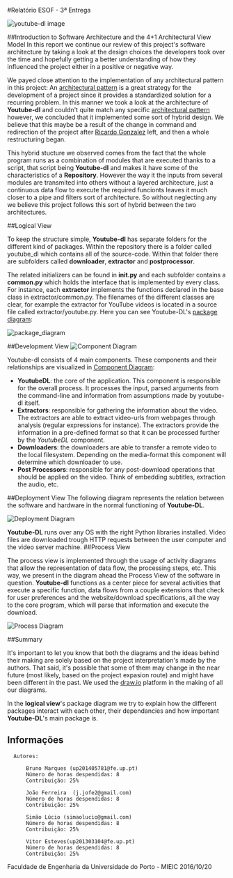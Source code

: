 #Relatório ESOF - 3ª Entrega

![youtube-dl image](https://github.com/atomicscale/youtube-dl/blob/master/ESOF-Docs/images1/youtube-dl.jpg)


##Introduction to Software Architecture and the 4+1 Architectural View Model
  In this report we continue our review of this project's software architecture by taking a look at the design choices the developers took over the time and hopefully getting a better understanding of how they influenced the project either in a positive or negative way.
 
 We payed close attention to the implementation of any architectural pattern in this project: An [architectural pattern](https://en.wikipedia.org/wiki/Architectural_pattern) is a great strategy for the development of a project since it provides a standardized solution for a recurring problem. In this manner we took a look at the architecture of **Youtube-dl** and couldn't quite match any specific [architectural pattern](https://en.wikipedia.org/wiki/Architectural_pattern) however, we concluded that it implemented some sort of hybrid design. We believe that this maybe be a result of the change in command and redirection of the project after [Ricardo Gonzalez](https://github.com/rg3) left, and then a whole restructuring began.
  
  This hybrid stucture we observed comes from the fact that the whole program runs as a combination of modules that are executed thanks to a script, that script being **Youtube-dl** and makes it have some of the characteristics of a **Repository**. However the way it the inputs from several modules are transmited into others without a layered architecture, just a continuous data flow to execute the required funcionts leaves it much closer to a pipe and filters sort of architecture.
  So without neglecting any we believe this project follows this sort of hybrid between the two architectures.
  
##Logical View
  
  To keep the structure simple, **Youtube-dl** has separate folders for the different kind of packages. Within the repository there is a folder called youtube_dl which contains all of the source-code. Within that folder there are subfolders called **downloader**, **extractor** and **postprocessor**. 
 
 The related initializers can be found in **__init__.py** and each subfolder contains a **common.py** which holds the interface that is implemented by every class. For instance, each **extractor** implements the functions declared in the base class in extractor/common.py. The filenames of the different classes are clear, for example the extractor for YouTube videos is located in a source file called extractor/youtube.py. Here you can see Youtube-DL's [package diagram](https://en.wikipedia.org/wiki/Package_diagram):

![package_diagram](https://github.com/atomicscale/youtube-dl/blob/master/ESOF-Docs/images3/PackageView.png)

##Development View
![Component Diagram](https://github.com/atomicscale/youtube-dl/blob/master/ESOF-Docs/images3/Component%20Diagram.png)


Youtube-dl consists of 4 main components. These components and their relationships are visualized in [Component Diagram](https://github.com/atomicscale/youtube-dl/blob/master/ESOF-Docs/images3/Component%20Diagram.png):
* **YoutubeDL**: the core of the application. This component is responsible for the overall process. It processes the input, parsed arguments from the command-line and information from assumptions made by youtube-dl itself.  
* **Extractors**: responsible for gathering the information about the video. The extractors are able to extract video-urls from webpages through analysis (regular expressions for instance). The extractors provide the information in a pre-defined format so that it can be processed further by the *YoutubeDL* component.  
* **Downloaders**: the downloaders are able to transfer a remote video to the local filesystem. Depending on the media-format this component will determine which downloader to use.
* **Post Processors**: responsible for any post-download operations that should be applied on the video. Think of embedding subtitles, extraction the audio, etc.

##Deployment View
The following diagram represents the relation between the software and hardware in the normal functioning of **Youtube-DL**.

![Deployment Diagram](https://github.com/atomicscale/youtube-dl/blob/master/ESOF-Docs/images3/esof3_deployment.png)

**Youtube-DL** runs over any OS with the right Python libraries installed. Video files are downloaded trough HTTP requests between the user computer and the video server machine.
##Process View

The process view is implemented through the usage of activity diagrams that allow the representation of data flow, the processing steps, etc. This way, we present in the diagram ahead the Process View of the software in question. **Youtube-dl** functions as a center piece for several activities that execute a specific function, data flows from a couple extensions that check for user preferences and the website/download specifications, all the way to the core program, which will parse that information and execute the download.

![Process Diagram](https://github.com/atomicscale/youtube-dl/blob/master/ESOF-Docs/images3/viewdiagramfixed.png)

##Summary

It's important to let you know that both the diagrams and the ideas behind their making are solely based on the project interpretation's made by the authors. That said, it's possible that some of them may change in the near future (most likely, based on the project expasion route) and might have been different in the past.
We used the [draw.io](https://www.draw.io/) platform in the making of all our diagrams.

In the **logical view**'s package diagram we try to explain how the different packages interact with each other, their dependancies and how important **Youtube-DL**'s main package is.

## Informações
    
    
      Autores:
      
          Bruno Marques (up201405781@fe.up.pt)
          Número de horas despendidas: 8
          Contribuição: 25%
          
          João Ferreira  (j.jofe2@gmail.com)
          Número de horas despendidas: 8
          Contribuição: 25%
          
          Simão Lúcio (simaolucio@gmail.com)
          Número de horas despendidas: 8
          Contribuição: 25%
          
          Vitor Esteves(up201303104@fe.up.pt)
          Número de horas despendidas: 8
          Contribuição: 25%
          
          
Faculdade de Engenharia da Universidade do Porto - MIEIC
2016/10/20

